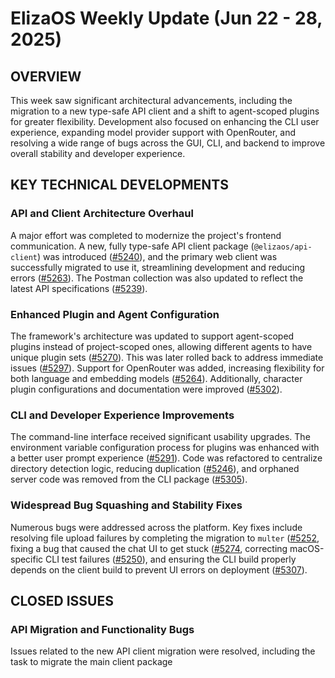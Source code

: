# ElizaOS Weekly Update (Jun 22 - 28, 2025)

## OVERVIEW

This week saw significant architectural advancements, including the migration to a new type-safe API client and a shift to agent-scoped plugins for greater flexibility. Development also focused on enhancing the CLI user experience, expanding model provider support with OpenRouter, and resolving a wide range of bugs across the GUI, CLI, and backend to improve overall stability and developer experience.

## KEY TECHNICAL DEVELOPMENTS

### API and Client Architecture Overhaul

A major effort was completed to modernize the project's frontend communication. A new, fully type-safe API client package (`@elizaos/api-client`) was introduced ([#5240](https://github.com/elizaos/eliza/pull/5240)), and the primary web client was successfully migrated to use it, streamlining development and reducing errors ([#5263](https://github.com/elizaos/eliza/pull/5263)). The Postman collection was also updated to reflect the latest API specifications ([#5239](https://github.com/elizaos/eliza/pull/5239)).

### Enhanced Plugin and Agent Configuration

The framework's architecture was updated to support agent-scoped plugins instead of project-scoped ones, allowing different agents to have unique plugin sets ([#5270](https://github.com/elizaos/eliza/pull/5270)). This was later rolled back to address immediate issues ([#5297](https://github.com/elizaos/eliza/pull/5297)). Support for OpenRouter was added, increasing flexibility for both language and embedding models ([#5264](https://github.com/elizaos/eliza/pull/5264)). Additionally, character plugin configurations and documentation were improved ([#5302](https://github.com/elizaos/eliza/pull/5302)).

### CLI and Developer Experience Improvements

The command-line interface received significant usability upgrades. The environment variable configuration process for plugins was enhanced with a better user prompt experience ([#5291](https://github.com/elizaos/eliza/pull/5291)). Code was refactored to centralize directory detection logic, reducing duplication ([#5246](https://github.com/elizaos/eliza/pull/5246)), and orphaned server code was removed from the CLI package ([#5305](https://github.com/elizaos/eliza/pull/5305)).

### Widespread Bug Squashing and Stability Fixes

Numerous bugs were addressed across the platform. Key fixes include resolving file upload failures by completing the migration to `multer` ([#5252](https://github.com/elizaos/eliza/pull/5252]), fixing a bug that caused the chat UI to get stuck ([#5274](https://github.com/elizaos/eliza/pull/5274]), correcting macOS-specific CLI test failures ([#5250](https://github.com/elizaos/eliza/pull/5250)), and ensuring the CLI build properly depends on the client build to prevent UI errors on deployment ([#5307](https://github.com/elizaos/eliza/pull/5307)).

## CLOSED ISSUES

### API Migration and Functionality Bugs

Issues related to the new API client migration were resolved, including the task to migrate the main client package